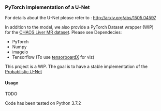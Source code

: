 ### PyTorch implementation of a U-Net

For details about the U-Net please refer to : http://arxiv.org/abs/1505.04597

In addition to the model, we also provide a PyTorch Dataset wrapper (WIP) for the [CHAOS Liver MR dataset](https://chaos.grand-challenge.org/). 
Please see 
Dependecies:
* PyTorch
* Numpy
* imageio
* Tensorflow (To use [tensorboardX](https://github.com/lanpa/tensorboardX) for viz)


This project is a WIP. The goal is to have a stable implementation of the [Probablistic U-Net](http://arxiv.org/abs/1505.04597)


#### Usage
TODO

Code has been tested on Python 3.7.2
